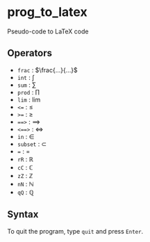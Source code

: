 # prog_to_latex
Pseudo-code to LaTeX code

## Operators
- `frac` : $\frac{...}{...}$
- `int` : $\int$
- `sum` : $\sum$
- `prod` : $\prod$
- `lim` : $\lim$
- `<=` : $\leq$ 
- `>=` : $\geq$
- `==>` : $\implies$
- `<==>` : $\iff$
- `in` : $\in$
- `subset` : $\subset$
- `=` : $=$
- `rR` : $\mathbb{R}$
- `cC` : $\mathbb{C}$
- `zZ` : $\mathbb{Z}$
- `nN` : $\mathbb{N}$
- `qQ` : $\mathbb{Q}$

## Syntax 
To quit the program, type `quit` and press `Enter`.  

